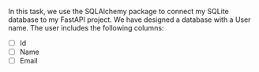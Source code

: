 In this task, we use the SQLAlchemy package to connect my SQLite database to my FastAPI project.
We have designed a database with a User name.
The user includes the following columns:
- [ ] Id
- [ ] Name
- [ ] Email
